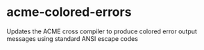 # acme-colored-errors
Updates the ACME cross compiler to produce colored error output messages using standard ANSI escape codes
